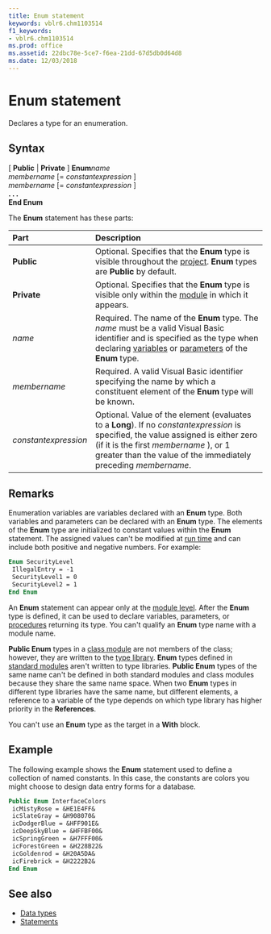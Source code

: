 ```yaml
---
title: Enum statement
keywords: vblr6.chm1103514
f1_keywords:
- vblr6.chm1103514
ms.prod: office
ms.assetid: 22dbc78e-5ce7-f6ea-21dd-67d5db0d64d8
ms.date: 12/03/2018
---
```



# Enum statement

Declares a type for an enumeration.

## Syntax

[ **Public** | **Private** ] **Enum**_name_ <br/>
_membername_ [= _constantexpression_ ] <br/>
_membername_ [= _constantexpression_ ] <br/>
**. . .** <br/>
**End Enum**

The **Enum** statement has these parts:

|Part|Description|
|:-----|:-----|
|**Public**|Optional. Specifies that the **Enum** type is visible throughout the [project](../../Glossary/vbe-glossary.md#project). **Enum** types are **Public** by default.|
|**Private**|Optional. Specifies that the **Enum** type is visible only within the [module](../../Glossary/vbe-glossary.md#module) in which it appears.|
| _name_|Required. The name of the **Enum** type. The _name_ must be a valid Visual Basic identifier and is specified as the type when declaring [variables](../../Glossary/vbe-glossary.md#variable) or [parameters](../../Glossary/vbe-glossary.md#parameter) of the **Enum** type.|
| _membername_|Required. A valid Visual Basic identifier specifying the name by which a constituent element of the **Enum** type will be known.|
| _constantexpression_|Optional. Value of the element (evaluates to a **Long**). If no _constantexpression_ is specified, the value assigned is either zero (if it is the first _membername_ ), or 1 greater than the value of the immediately preceding _membername_.|

## Remarks

Enumeration variables are variables declared with an **Enum** type. Both variables and parameters can be declared with an **Enum** type. The elements of the **Enum** type are initialized to constant values within the **Enum** statement. The assigned values can't be modified at [run time](../../Glossary/vbe-glossary.md#run-time) and can include both positive and negative numbers. For example:

```vb
Enum SecurityLevel 
 IllegalEntry = -1 
 SecurityLevel1 = 0 
 SecurityLevel2 = 1 
End Enum 

```

An **Enum** statement can appear only at the [module level](../../Glossary/vbe-glossary.md#module-level). After the **Enum** type is defined, it can be used to declare variables, parameters, or [procedures](../../Glossary/vbe-glossary.md#procedure) returning its type. You can't qualify an **Enum** type name with a module name.

**Public Enum** types in a [class module](../../Glossary/vbe-glossary.md#class-module) are not members of the class; however, they are written to the [type library](../../Glossary/vbe-glossary.md#type-library). **Enum** types defined in [standard modules](../../Glossary/vbe-glossary.md#standard-module) aren't written to type libraries. **Public Enum** types of the same name can't be defined in both standard modules and class modules because they share the same name space. When two **Enum** types in different type libraries have the same name, but different elements, a reference to a variable of the type depends on which type library has higher priority in the **References**.

You can't use an **Enum** type as the target in a **With** block.

## Example

The following example shows the **Enum** statement used to define a collection of named constants. In this case, the constants are colors you might choose to design data entry forms for a database.


```vb
Public Enum InterfaceColors 
 icMistyRose = &HE1E4FF& 
 icSlateGray = &H908070& 
 icDodgerBlue = &HFF901E& 
 icDeepSkyBlue = &HFFBF00& 
 icSpringGreen = &H7FFF00& 
 icForestGreen = &H228B22& 
 icGoldenrod = &H20A5DA& 
 icFirebrick = &H2222B2& 
End Enum
```

## See also

- [Data types](data-type-summary.md)
- [Statements](../statements.md)